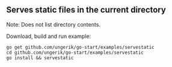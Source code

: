 ## Serves static files in the current directory

Note: Does not list directory contents.

Download, build and run example:

	go get github.com/ungerik/go-start/examples/servestatic
	cd github.com/ungerik/go-start/examples/servestatic
	go install && servestatic
